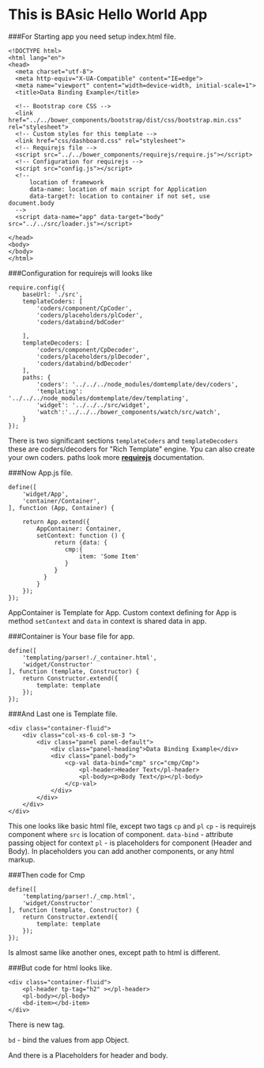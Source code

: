 # This is BAsic Hello World App

###For Starting app you need setup index.html file.

    <!DOCTYPE html>
    <html lang="en">
    <head>
      <meta charset="utf-8">
      <meta http-equiv="X-UA-Compatible" content="IE=edge">
      <meta name="viewport" content="width=device-width, initial-scale=1">
      <title>Data Binding Example</title>

      <!-- Bootstrap core CSS -->
      <link href="../../bower_components/bootstrap/dist/css/bootstrap.min.css" rel="stylesheet">
      <!-- Custom styles for this template -->
      <link href="css/dashboard.css" rel="stylesheet">
      <!-- Requirejs file -->
      <script src="../../bower_components/requirejs/require.js"></script>
      <!-- Configuration for requirejs -->
      <script src="config.js"></script>
      <!--
          location of framework
          data-name: location of main script for Application
          data-target?: location to container if not set, use document.body
      -->
      <script data-name="app" data-target="body" src="../../src/loader.js"></script>

    </head>
    <body>
    </body>
    </html>

###Configuration for requirejs will looks like

    require.config({
        baseUrl: './src',
        templateCoders: [
            'coders/component/CpCoder',
            'coders/placeholders/plCoder',
            'coders/databind/bdCoder'

        ],
        templateDecoders: [
            'coders/component/CpDecoder',
            'coders/placeholders/plDecoder',
            'coders/databind/bdDecoder'
        ],
        paths: {
            'coders': '../../../node_modules/domtemplate/dev/coders',
            'templating': '../../../node_modules/domtemplate/dev/templating',
            'widget': '../../../src/widget',
            'watch':'../../../bower_components/watch/src/watch',
        }
    });

There is two significant sections `templateCoders` and `templateDecoders` these are coders/decoders for "Rich Template" engine. Ypu can also create your own coders.
paths look more [**requirejs**](http://requirejs.org/) documentation.

###Now App.js file.

    define([
        'widget/App',
        'container/Container',
    ], function (App, Container) {

        return App.extend({
            AppContainer: Container,
            setContext: function () {
                 return {data: {
                    cmp:{
                        item: 'Some Item'
                    }
                 }
              }
            }
        });
    });

AppContainer is Template for App. Custom context defining for App is method `setContext` and `data` in context is shared data in app.

###Container is Your base file for app.

    define([
        'templating/parser!./_container.html',
        'widget/Constructor'
    ], function (template, Constructor) {
        return Constructor.extend({
            template: template
        });
    });

###And Last one is Template file.

    <div class="container-fluid">
        <div class="col-xs-6 col-sm-3 ">
            <div class="panel panel-default">
                <div class="panel-heading">Data Binding Example</div>
                <div class="panel-body">
                    <cp-val data-bind="cmp" src="cmp/Cmp">
                        <pl-header>Header Text</pl-header>
                        <pl-body><p>Body Text</p></pl-body>
                    </cp-val>
                </div>
            </div>
        </div>
    </div>

This one looks like basic html file, except two tags `cp` and `pl`
`cp` - is requirejs component where `src` is location of component.
`data-bind` - attribute passing object for context
`pl` -  is placeholders for component (Header and Body). In placeholders you can add another components, or any html markup.

###Then code for Cmp

    define([
        'templating/parser!./_cmp.html',
        'widget/Constructor'
    ], function (template, Constructor) {
        return Constructor.extend({
            template: template
        });
    });

Is almost same like another ones, except path to html is different.

###But code for html looks like.

    <div class="container-fluid">
        <pl-header tp-tag="h2" ></pl-header>
        <pl-body></pl-body>
        <bd-item></bd-item>
    </div>

There is new tag.

`bd` - bind the values from app Object.

And there is a Placeholders for header and body.